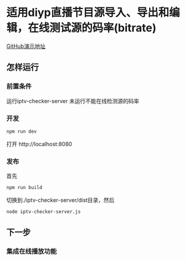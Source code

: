 # 适用diyp直播节目源导入、导出和编辑，在线测试源的码率(bitrate) 

[GitHub演示地址](https://wizount.github.io/diyp-manager/)

## 怎样运行
### 前置条件
运行iptv-checker-server
未运行不能在线检测源的码率

### 开发
```sh 
npm run dev
```
打开 http://localhost:8080
### 发布
首先
```sh 
npm run build
```
切换到./iptv-checker-server/dist目录，然后
```sh 
node iptv-checker-server.js
```

## 下一步
### 集成在线播放功能

